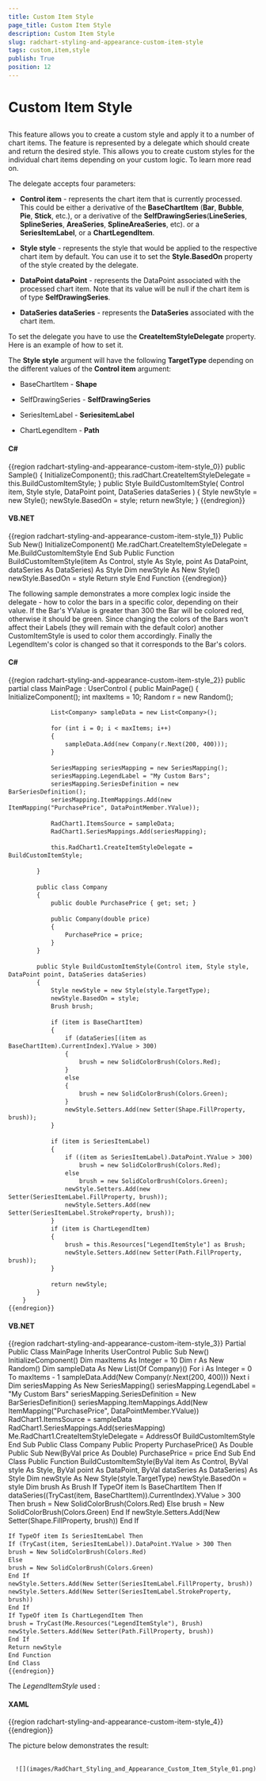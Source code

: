 ```yaml
---
title: Custom Item Style
page_title: Custom Item Style
description: Custom Item Style
slug: radchart-styling-and-appearance-custom-item-style
tags: custom,item,style
publish: True
position: 12
---
```


# Custom Item Style



## 

This feature allows you to create a custom style and apply it to a number of chart items. The feature is represented by a delegate which should create and return the desired style. This allows you to create custom styles for the individual chart items depending on your custom logic. To learn more read on.

The delegate accepts four parameters:

* __Control item__ - represents the chart item that is currently processed. This could be either a derivative of the __BaseChartItem__ (__Bar__, __Bubble__, __Pie__, __Stick__, etc.), or a derivative of the __SelfDrawingSeries__(__LineSeries__, __SplineSeries__, __AreaSeries__, __SplineAreaSeries__, etc). or a __SeriesItemLabel__, or a __ChartLegendItem__.

* __Style style__ - represents the style that would be applied to the respective chart item by default. You can use it to set the __Style.BasedOn__ property of the style created by the delegate.

* __DataPoint dataPoint__ - represents the DataPoint associated with the processed chart item. Note that its value will be null if the chart item is of type __SelfDrawingSeries__.

* __DataSeries dataSeries__ - represents the __DataSeries__ associated with the chart item.

To set the delegate you have to use the __CreateItemStyleDelegate__ property. Here is an example of how to set it.

>

The __Style style__ argument will have the following __TargetType__ depending on the different values of the __Control item__ argument:

* BaseChartItem - __Shape__

* SelfDrawingSeries - __SelfDrawingSeries__

* SeriesItemLabel - __SeriesitemLabel__

* ChartLegendItem - __Path__

#### __C#__

{{region radchart-styling-and-appearance-custom-item-style_0}}
	public Sample()
	{
	    InitializeComponent();
	    this.radChart.CreateItemStyleDelegate = this.BuildCustomItemStyle;
	}
	public Style BuildCustomItemStyle( Control item, Style style, DataPoint point, DataSeries dataSeries )
	{
	    Style newStyle = new Style();
	    newStyle.BasedOn = style;
	    return newStyle;
	}
	{{endregion}}



#### __VB.NET__

{{region radchart-styling-and-appearance-custom-item-style_1}}
	Public Sub New()
	 InitializeComponent()
	 Me.radChart.CreateItemStyleDelegate = Me.BuildCustomItemStyle
	End Sub
	Public Function BuildCustomItemStyle(item As Control, style As Style, point As DataPoint, dataSeries As DataSeries) As Style
	 Dim newStyle As New Style()
	 newStyle.BasedOn = style
	 Return style
	End Function
	{{endregion}}



The following sample demonstrates a more complex logic inside the delegate - how to color the bars in a specific color, depending on their value. If the Bar's YValue is greater than 300 the Bar will be colored red, otherwise it should be green. Since changing the colors of the Bars won't affect their Labels (they will remain with the default color) another CustomItemStyle is used to color them accordingly. Finally the LegendItem's color is changed so that it corresponds to the Bar's colors.

#### __C#__

{{region radchart-styling-and-appearance-custom-item-style_2}}
	public partial class MainPage : UserControl
	    {
	        public MainPage()
	        {
	            InitializeComponent();
	            int maxItems = 10;
	            Random r = new Random();
	
	            List<Company> sampleData = new List<Company>();
	
	            for (int i = 0; i < maxItems; i++)
	            {
	                sampleData.Add(new Company(r.Next(200, 400)));
	            }
	
	            SeriesMapping seriesMapping = new SeriesMapping();
	            seriesMapping.LegendLabel = "My Custom Bars";
	            seriesMapping.SeriesDefinition = new BarSeriesDefinition();
	            seriesMapping.ItemMappings.Add(new ItemMapping("PurchasePrice", DataPointMember.YValue));
	
	            RadChart1.ItemsSource = sampleData;
	            RadChart1.SeriesMappings.Add(seriesMapping);
	
	            this.RadChart1.CreateItemStyleDelegate = BuildCustomItemStyle;
	
	        }
	
	        public class Company
	        {
	            public double PurchasePrice { get; set; }
	
	            public Company(double price)
	            {
	                PurchasePrice = price;
	            }
	        }
	
	        public Style BuildCustomItemStyle(Control item, Style style, DataPoint point, DataSeries dataSeries)
	        {
	            Style newStyle = new Style(style.TargetType);
	            newStyle.BasedOn = style;
	            Brush brush;
	
	            if (item is BaseChartItem)
	            {
	                if (dataSeries[(item as BaseChartItem).CurrentIndex].YValue > 300)
	                {
	                    brush = new SolidColorBrush(Colors.Red);
	                }
	                else
	                {
	                    brush = new SolidColorBrush(Colors.Green);
	                }
	                newStyle.Setters.Add(new Setter(Shape.FillProperty, brush));
	            }
	
	            if (item is SeriesItemLabel)
	            {
	                if ((item as SeriesItemLabel).DataPoint.YValue > 300)
	                    brush = new SolidColorBrush(Colors.Red);
	                else
	                    brush = new SolidColorBrush(Colors.Green);
	                newStyle.Setters.Add(new Setter(SeriesItemLabel.FillProperty, brush));
	                newStyle.Setters.Add(new Setter(SeriesItemLabel.StrokeProperty, brush));
	            }
	            if (item is ChartLegendItem)
	            {
	                brush = this.Resources["LegendItemStyle"] as Brush;
	                newStyle.Setters.Add(new Setter(Path.FillProperty, brush));
	            }
	
	            return newStyle;
	        }
	    }
	{{endregion}}



#### __VB.NET__

{{region radchart-styling-and-appearance-custom-item-style_3}}
	Partial Public Class MainPage
	Inherits UserControl
	Public Sub New()
	InitializeComponent()
	Dim maxItems As Integer = 10
	Dim r As New Random()
	Dim sampleData As New List(Of Company)()
	For i As Integer = 0 To maxItems - 1
	sampleData.Add(New Company(r.Next(200, 400)))
	Next i
	Dim seriesMapping As New SeriesMapping()
	seriesMapping.LegendLabel = "My Custom Bars"
	seriesMapping.SeriesDefinition = New BarSeriesDefinition()
	seriesMapping.ItemMappings.Add(New ItemMapping("PurchasePrice", DataPointMember.YValue))
	RadChart1.ItemsSource = sampleData
	RadChart1.SeriesMappings.Add(seriesMapping)
	Me.RadChart1.CreateItemStyleDelegate = AddressOf BuildCustomItemStyle
	End Sub
	Public Class Company
	Public Property PurchasePrice() As Double
	Public Sub New(ByVal price As Double)
	PurchasePrice = price
	End Sub
	End Class
	Public Function BuildCustomItemStyle(ByVal item As Control, ByVal style As Style, ByVal point As DataPoint, ByVal dataSeries As DataSeries) As Style
	Dim newStyle As New Style(style.TargetType)
	newStyle.BasedOn = style
	Dim brush As Brush
	If TypeOf item Is BaseChartItem Then
	If dataSeries((TryCast(item, BaseChartItem)).CurrentIndex).YValue > 300 Then
	brush = New SolidColorBrush(Colors.Red)
	Else
	brush = New SolidColorBrush(Colors.Green)
	End If
	newStyle.Setters.Add(New Setter(Shape.FillProperty, brush))
	End If
	
	If TypeOf item Is SeriesItemLabel Then
	If (TryCast(item, SeriesItemLabel)).DataPoint.YValue > 300 Then
	brush = New SolidColorBrush(Colors.Red)
	Else
	brush = New SolidColorBrush(Colors.Green)
	End If
	newStyle.Setters.Add(New Setter(SeriesItemLabel.FillProperty, brush))
	newStyle.Setters.Add(New Setter(SeriesItemLabel.StrokeProperty, brush))
	End If
	If TypeOf item Is ChartLegendItem Then
	brush = TryCast(Me.Resources("LegendItemStyle"), Brush)
	newStyle.Setters.Add(New Setter(Path.FillProperty, brush))
	End If
	Return newStyle
	End Function
	End Class
	{{endregion}}



The *LegendItemStyle* used :

#### __XAML__

{{region radchart-styling-and-appearance-custom-item-style_4}}
	<LinearGradientBrush x:Key="LegendItemStyle" EndPoint="1,1" StartPoint="0,0">
	<GradientStop Color="Red" Offset="0"/>
	<GradientStop Color="Red" Offset="0.5"/>
	<GradientStop Color="Green" Offset="0.51"/>
	<GradientStop Color="Green" Offset="1"/>
	</LinearGradientBrush>
	{{endregion}}



The picture below demonstrates the result:
 


         
      ![](images/RadChart_Styling_and_Appearance_Custom_Item_Style_01.png)
